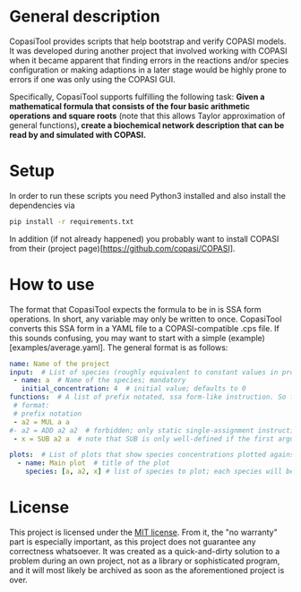 # General description
CopasiTool provides scripts that help bootstrap and verify COPASI models.
It was developed during another project that involved working with COPASI when it became apparent that finding errors in the reactions and/or species configuration or making adaptions in a later stage would be highly prone to errors if one was only using the COPASI GUI.

Specifically, CopasiTool supports fulfilling the following task: **Given a mathematical formula that consists of the four basic arithmetic operations and square roots** (note that this allows Taylor approximation of general functions)**, create a biochemical network description that can be read by and simulated with COPASI.**

# Setup
In order to run these scripts you need Python3 installed and also install the dependencies via
```bash
pip install -r requirements.txt
```
In addition (if not already happened) you probably want to install COPASI from their (project page)[https://github.com/copasi/COPASI].

# How to use
The format that CopasiTool expects the formula to be in is SSA form operations.
In short, any variable may only be written to once.
CopasiTool converts this SSA form in a YAML file to a COPASI-compatible .cps file.
If this sounds confusing, you may want to start with a simple (example)[examples/average.yaml].
The general format is as follows:

```yaml
name: Name of the project
input:  # List of species (roughly equivalent to constant values in programming languages)
 - name: a  # Name of the species; mandatory
   initial_concentration: 4  # initial value; defaults to 0
functions:  # A list of prefix notated, ssa form-like instruction. So far, only ADD, SUB, MUL, DIV, and SQRT are supported.
 # format:
 # prefix notation
 - a2 = MUL a a
#- a2 = ADD a2 a2  # forbidden; only static single-assignment instructions allowed
 - x = SUB a2 a  # note that SUB is only well-defined if the first argument is greater than or equal to the second

plots:  # List of plots that show species concentrations plotted against time
  - name: Main plot  # title of the plot
    species: [a, a2, x] # list of species to plot; each species will be one graph
```

# License
This project is licensed under the [MIT license](LICENSE).
From it, the "no warranty" part is especially important, as this project does not guarantee any correctness whatsoever.
It was created as a quick-and-dirty solution to a problem during an own project, not as a library or sophisticated program, and it will most likely be archived as soon as the aforementioned project is over.
